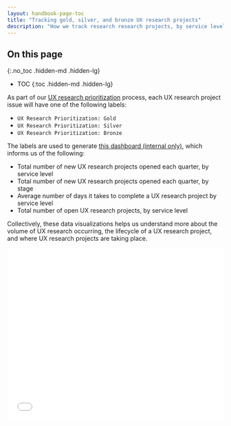 ```yaml
---
layout: handbook-page-toc
title: "Tracking gold, silver, and bronze UX research projects"
description: "How we track research research projects, by service level."
---
```


## On this page
{:.no_toc .hidden-md .hidden-lg}

- TOC
{:toc .hidden-md .hidden-lg}



As part of our [UX research prioritization](/handbook/product/ux/ux-research/research-prioritization/) process, each UX research project issue will have one of the following labels:

- `UX Research Prioritization: Gold`
- `UX Research Prioritization: Silver`
- `UX Research Prioritization: Bronze`

The labels are used to generate [this dashboard (internal only)](https://app.periscopedata.com/app/gitlab/1063612/UX-research-projects), which informs us of the following:

- Total number of new UX research projects opened each quarter, by service level
- Total number of new UX research projects opened each quarter, by stage
- Average number of days it takes to complete a UX research project by service level
- Total number of open UX research projects, by service level

Collectively, these data visualizations helps us understand more about the volume of UX research occurring, the lifecycle of a UX research project, and where UX research projects are taking place.


  <div>
    <embed width="100%" height="400" src="<%= signed_periscope_url(chart: 15250081, dashboard: 1063612 embed: 'v2') %>">
  </div>




